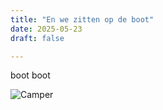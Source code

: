 ```yaml
---
title: "En we zitten op de boot"
date: 2025-05-23
draft: false

---
```

boot boot

![Camper](/images/camper.jpg)

